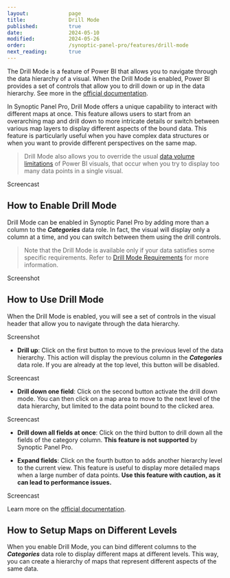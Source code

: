 ```yaml
---
layout:             page
title:              Drill Mode
published:          true
date:               2024-05-10
modified:           2024-05-26
order:              /synoptic-panel-pro/features/drill-mode
next_reading:       true
---
```


The Drill Mode is a feature of Power BI that allows you to navigate through the data hierarchy of a visual. When the Drill Mode is enabled, Power BI provides a set of controls that allow you to drill down or up in the data hierarchy. See more in the [official documentation](https://learn.microsoft.com/en-us/power-bi/consumer/end-user-drill).

In Synoptic Panel Pro, Drill Mode offers a unique capability to interact with different maps at once. This feature allows users to start from an overarching map and drill down to more intricate details or switch between various map layers to display different aspects of the bound data. This feature is particularly useful when you have complex data structures or when you want to provide different perspectives on the same map. 

> Drill Mode also allows you to override the usual [data volume limitations](../concepts/limitations.md) of Power BI visuals, that occur when you try to display too many data points in a single visual.

<todo>Screencast</todo>

## How to Enable Drill Mode

Drill Mode can be enabled in Synoptic Panel Pro by adding more than a column to the ***Categories*** data role. In fact, the visual will display only a column at a time, and you can switch between them using the drill controls.

> Note that the Drill Mode is available only if your data satisfies some specific requirements. Refer to [Drill Mode Requirements](https://learn.microsoft.com/en-us/power-bi/consumer/end-user-drill#drill-mode-requirements) for more information.

<todo>Screenshot</todo>

## How to Use Drill Mode

When the Drill Mode is enabled, you will see a set of controls in the visual header that allow you to navigate through the data hierarchy.

<todo>Screenshot</todo>

- **Drill up**: Click on the first button to move to the previous level of the data hierarchy. This action will display the previous column in the ***Categories*** data role. If you are already at the top level, this button will be disabled.

<todo>Screencast</todo>

- **Drill down one field**: Click on the second button activate the drill down mode. You can then click on a map area to move to the next level of the data hierarchy, but limited to the data point bound to the clicked area. 

<todo>Screencast</todo>

- **Drill down all fields at once**: Click on the third button to drill down all the fields of the category column. **This feature is not supported** by Synoptic Panel Pro.

- **Expand fields**: Click on the fourth button to adds another hierarchy level to the current view. This feature is useful to display more detailed maps when a large number of data points. **Use this feature with caution, as it can lead to performance issues.**

<todo>Screencast</todo>

Learn more on the [official documentation](https://learn.microsoft.com/en-us/power-bi/consumer/end-user-drill).


## How to Setup Maps on Different Levels

When you enable Drill Mode, you can bind different columns to the ***Categories*** data role to display different maps at different levels. This way, you can create a hierarchy of maps that represent different aspects of the same data.

<todo></todo>